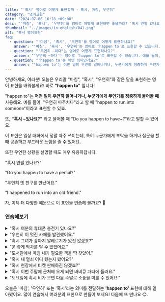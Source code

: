 ```yaml
---
title: "'혹시' 영어로 어떻게 표현할까 - 혹시, 마침, 우연히"
category: "영어표현"
date: "2024-07-06 16:18 +09:00"
desc: "'마침', '혹시', '우연히'를 영어로 어떻게 표현하면 좋을까요? '혹시 연필 있나요?', '우연히 옛 친구를 만났어요.' 등을 영어로 표현하는 법을 배워봅시다. 다양한 예문을 통해서 연습하고 본인의 표현으로 만들어 보세요."
thumbnail: "../images/in-english/041.png"
alt: "혹시 영어표현"
faq:
  - question: "'마침', '혹시', '우연히'를 영어로 어떻게 표현하나요?"
    answer: "'마침', '혹시', '우연히'는 영어로 'happen to'로 표현할 수 있습니다. 예를 들어, '혹시 연필 있나요?'는 'Do you happen to have a pencil?'로 말할 수 있습니다."
  - question: "'우연히 ~하다'는 영어로 어떻게 표현하나요?"
    answer: "'우연히 ~하다'는 영어로 'happen to'로 표현할 수 있습니다. 예를 들어, '우연히 옛 친구를 만났어요.'는 'I happened to run into an old friend.'로 말할 수 있습니다."
  - question: "'happen to'는 어떤 의미인가요?"
    answer: "'happen to'는 어떤 일이 우연히 일어나거나, 누군가에게 정중하게 무언가를 물어볼 때 사용되는 표현입니다. 예를 들어, 'Do you happen to have~?'는 '혹시 ~있나요?'라는 의미입니다."
---
```


안녕하세요, 여러분! 오늘은 우리말 "마침", "혹시", "우연히"와 같은 말을 표현하는 영어 표현을 배워볼게요! 바로 **"happen to"** 입니다!

"happen to"는 **어떤 일이 우연히 일어나거나, 누군가에게 무언가를 정중하게 물어볼 때** 사용해요. 예를 들어, "우연히 마주치다"라고 할 때 "happen to run into someone"이라고 표현할 수 있죠.

또, **"혹시 \~있나요?"** 라고 물어볼 때 "Do you happen to have~?"라고 말할 수 있어요.

이 표현은 일상 대화에서 정말 자주 쓰이는데, 특히 누군가에게 부탁을 하거나 질문을 할 때 공손하고 부드러운 느낌을 줄 수 있어요.

또한 우연한 상황을 설명할 때도 매우 유용하답니다.

"혹시 연필 있나요?"

"Do you happen to have a pencil?"

"우연히 옛 친구를 만났어요."

"I happened to run into an old friend."

자, 이제 더 다양한 예문으로 이 표현을 연습해 볼까요? 🌟

### 연습해보기

<details>
<summary>"혹시 여분의 휴대폰 충전기 있나요?"</summary>
<span>"Do you happen to have a spare phone charger?"</span>
</details>

<details>
<summary>"우연히 이 멋진 카페를 발견했어요."</summary>
<span>"I just happened to find this great coffee shop."</span>
</details>

<details>
<summary>"혹시 그녀가 강아지 알레르기가 있진 않겠죠?"</summary>
<span>"She doesn't happen to be allergic to dogs, does she?"</span>
</details>

<details>
<summary>"운 좋게 막차를 탈 수 있었어요."</summary>
<span>"We happened to catch the last train home."</span>
</details>

<details>
<summary>"도서관에서 마침 내가 필요한 책을 딱 찾았어."</summary>
<span>"I happened to find the exact book I needed at the library."</span>
</details>

<details>
<summary>"혹시 내 열쇠 어디 뒀는지 봤어요?"</summary>
<span>"Did you happen to see where I left my keys?"</span>
</details>

<details>
<summary>"혹시 현장에서 티켓 판매하진 않겠죠?"</summary>
<span>"They don't happen to sell tickets at the door, do they?"</span>
</details>

<details>
<summary>"혹시 이번 주말에 근처에 오게 되면 바비큐 파티에 들러요."</summary>
<span>"If you happen to be in the neighborhood this weekend, why don't you stop by for a barbecue?"</span>
</details>

<details>
<summary>"토요일에 혹시 비가 오면 다음 주말로 소풍을 미룰 수 있어요."</summary>
<span>"If it happens to rain on Saturday, we can reschedule the picnic for the following weekend."</span>
</details>

오늘은 '마침', '우연히' 또는 '혹시'라는 의미를 전달하는 **'happen to'** 표현에 대해 알아봤어요. 많이 연습해서 여러분의 표현으로 만들어 보세요! 다음에 또 만나요 😊.
